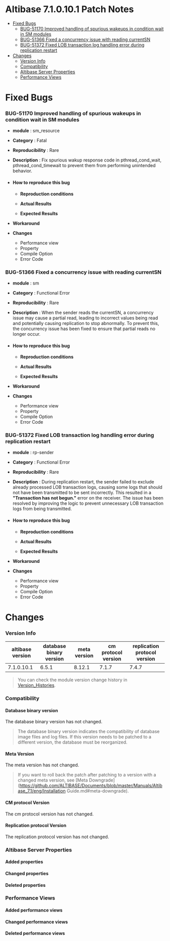 # Altibase 7.1.0.10.1 Patch Notes

<!-- START doctoc generated TOC please keep comment here to allow auto update -->
<!-- DON'T EDIT THIS SECTION, INSTEAD RE-RUN doctoc TO UPDATE -->


- [Fixed Bugs](#fixed-bugs)
    - [BUG-51170 Improved handling of spurious wakeups in condition wait in SM modules](#bug-51170)
    - [BUG-51366 Fixed a concurrency issue with reading currentSN](#bug-51366)
    - [BUG-51372 Fixed LOB transaction log handling error during replication restart](#bug-51372)
- [Changes](#changes)
    - [Version Info](#version-info)
    - [Compatibility](#compatibility)
    - [Altibase Server Properties](#altibase-server-properties)
    - [Performance Views](#performance-views)

<!-- END doctoc generated TOC please keep comment here to allow auto update -->

Fixed Bugs
==========

### BUG-51170<a name=bug-51170></a> Improved handling of spurious wakeups in condition wait in SM modules

-   **module** : sm\_resource

-   **Category** : Fatal

-   **Reproducibility** : Rare

-   **Description** : Fix spurious wakup response code in pthread_cond_wait, pthread_cond_timewait to prevent them from performing unintended behavior.

-   #### How to reproduce this bug
    
    -   **Reproduction conditions**
    
    -   **Actual Results**
    
    -   **Expected Results**
    
-   **Workaround**

-   **Changes**

    -   Performance view
    -   Property
    -   Compile Option
    -   Error Code

### BUG-51366<a name=bug-51366></a> Fixed a concurrency issue with reading currentSN

-   **module** : sm
-   **Category** : Functional Error
-   **Reproducibility** : Rare
-   **Description** : When the sender reads the currentSN, a concurrency issue may cause a partial read, leading to incorrect values being read and potentially causing replication to stop abnormally. To prevent this, the concurrency issue has been fixed to ensure that partial reads no longer occur.
- #### How to reproduce this bug

  -   **Reproduction conditions**

  -   **Actual Results**

  -   **Expected Results**
-   **Workaround**
-   **Changes**

    -   Performance view
    -   Property
    -   Compile Option
    -   Error Code

### BUG-51372<a name=bug-51372></a> Fixed LOB transaction log handling error during replication restart

-   **module** : rp-sender

-   **Category** : Functional Error

-   **Reproducibility** : Rare

-   **Description** : During replication restart, the sender failed to exclude already processed LOB transaction logs, causing some logs that should not have been transmitted to be sent incorrectly. This resulted in a **"Transaction has not begun."** error on the receiver. The issue has been resolved by improving the logic to prevent unnecessary LOB transaction logs from being transmitted.
    
-   #### How to reproduce this bug
    
    -   **Reproduction conditions**
    
    -   **Actual Results**
    
    -   **Expected Results**
    
-   **Workaround**

-   **Changes**

    -   Performance view
    -   Property
    -   Compile Option
    -   Error Code

Changes
=======

### Version Info

| altibase version | database binary version | meta version | cm protocol version | replication protocol version |
| ---------------- | ----------------------- | ------------ | ------------------- | ---------------------------- |
| 7.1.0.10.1       | 6.5.1                   | 8.12.1       | 7.1.7               | 7.4.7                        |

> You can check the module version change history in [Version_Histories](https://github.com/ALTIBASE/Documents/blob/master/PatchNotes/Altibase_7.1/Altibase_7_1_Version_Histories.md).

### Compatibility

#### Database binary version

The database binary version has not changed.

> The database binary version indicates the compatibility of database image files and log files. If this version needs to be patched to a different version, the database must be reorganized.

#### Meta Version

The meta version has not changed.

> If you want to roll back the patch after patching to a version with a changed meta version, see [Meta Downgrade](https://github.com/ALTIBASE/Documents/blob/master/Manuals/Altibase_7.1/eng/Installation Guide.md#meta-downgrade).

#### CM protocol Version

The cm protocol version has not changed.

#### Replication protocol Version

The replication protocol version has not changed.

### Altibase Server Properties

#### Added properties

#### Changed properties

#### Deleted properties

### Performance Views

#### Added performance views

#### Changed performance views

#### Deleted performance views
